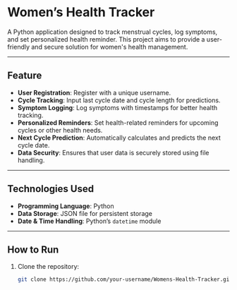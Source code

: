 
# Women’s Health Tracker

A Python application designed to track menstrual cycles, log symptoms, and set personalized health reminder. This project aims to provide a user-friendly and secure solution for women's health management.

---

## Feature
- **User Registration**: Register with a unique username.
- **Cycle Tracking**: Input last cycle date and cycle length for predictions.
- **Symptom Logging**: Log symptoms with timestamps for better health tracking.
- **Personalized Reminders**: Set health-related reminders for upcoming cycles or other health needs.
- **Next Cycle Prediction**: Automatically calculates and predicts the next cycle date.
- **Data Security**: Ensures that user data is securely stored using file handling.

---

## Technologies Used
- **Programming Language**: Python
- **Data Storage**: JSON file for persistent storage
- **Date & Time Handling**: Python’s `datetime` module

---

## How to Run
1. Clone the repository:
   ```bash
   git clone https://github.com/your-username/Womens-Health-Tracker.git
